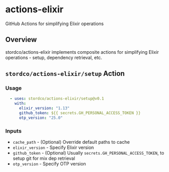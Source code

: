 # actions-elixir

GitHub Actions for simplifying Elixir operations

## Overview

stordco/actions-elixir implements composite actions for simplifying Elixir
operations - setup, dependency retrieval, etc.

## `stordco/actions-elixir/setup` Action

### Usage

<!-- {x-release-please-start-version} -->
```yaml
  - uses: stordco/actions-elixir/setup@v0.1
    with:
      elixir_version: "1.13"
      github_token: ${{ secrets.GH_PERSONAL_ACCESS_TOKEN }}
      otp_version: "25.0"
```
<!-- {x-release-please-end} -->

### Inputs

- `cache_path` - (Optional) Override default paths to cache
- `elixir_version` - Specify Elixir version
- `github_token` - (Optional) Usually `secrets.GH_PERSONAL_ACCESS_TOKEN`, to setup git for mix dep retrieval
- `otp_version` - Specify OTP version
